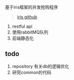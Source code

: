 基于iris框架的并发抢购程序

> <a href="https://github.com/kataras/iris"> iris github</a>

1. restful api
2. 使用rabbitMQ队列
3. 前端静态化


## todo
1. repository 有关db的逻辑优化
2. 研究common的代码 
